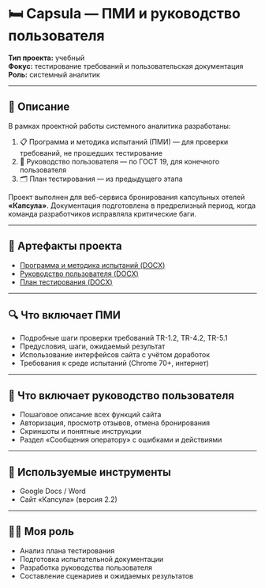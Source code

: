 # 🛏️ Capsula — ПМИ и руководство пользователя

**Тип проекта:** учебный  
**Фокус:** тестирование требований и пользовательская документация  
**Роль:** системный аналитик

---

## 📌 Описание

В рамках проектной работы системного аналитика разработаны:

1. 📋 Программа и методика испытаний (ПМИ) — для проверки требований, не прошедших тестирование  
2. 📘 Руководство пользователя — по ГОСТ 19, для конечного пользователя  
3. 🗂 План тестирования — из предыдущего этапа

Проект выполнен для веб-сервиса бронирования капсульных отелей **«Капсула»**. Документация подготовлена в предрелизный период, когда команда разработчиков исправляла критические баги.

---

## 📎 Артефакты проекта

- [Программа и методика испытаний (DOCX)](https://docs.google.com/document/d/1sfsBocuyLoRPbWe45CmrXDwue7_K40_SEv63dvDmraA/edit?tab=t.0)
- [Руководство пользователя (DOCX)](https://docs.google.com/document/d/1fcGswNynf3A0Xes0Yk0qhp5avimdaV-OdhBRDgA5mqU/edit?tab=t.0#heading=h.lmt3nhih4es1)
- [План тестирования (DOCX)](https://docs.google.com/document/d/12E3V1uPCMiHBtnfnzf9l-_rYrLcuqRGU4Yvq_lSckv8/edit?tab=t.0)


---

## 🔍 Что включает ПМИ

- Подробные шаги проверки требований TR-1.2, TR-4.2, TR-5.1
- Предусловия, шаги, ожидаемый результат
- Использование интерфейсов сайта с учётом доработок
- Требования к среде испытаний (Chrome 70+, интернет)

---

## 📘 Что включает руководство пользователя

- Пошаговое описание всех функций сайта
- Авторизация, просмотр отзывов, отмена бронирования
- Скриншоты и понятные инструкции
- Раздел «Сообщения оператору» с ошибками и действиями

---

## 🧰 Используемые инструменты

- Google Docs / Word
- Сайт «Капсула» (версия 2.2)


---

## 👨‍💻 Моя роль

- Анализ плана тестирования
- Подготовка испытательной документации
- Разработка руководства пользователя
- Составление сценариев и ожидаемых результатов

